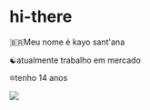 # hi-there
🇧🇷Meu nome é kayo sant'ana

☯️atualmente trabalho em mercado

🔯tenho 14 anos

![](https://media.giphy.com/media/hbV7tnpPyQNgh8geqC/giphy.gif?cid=790b7611fpyo3osaltwc0c108u66pl3iynjyel91rkry82f3&ep=v1_gifs_search&rid=giphy.gif&ct=g)
